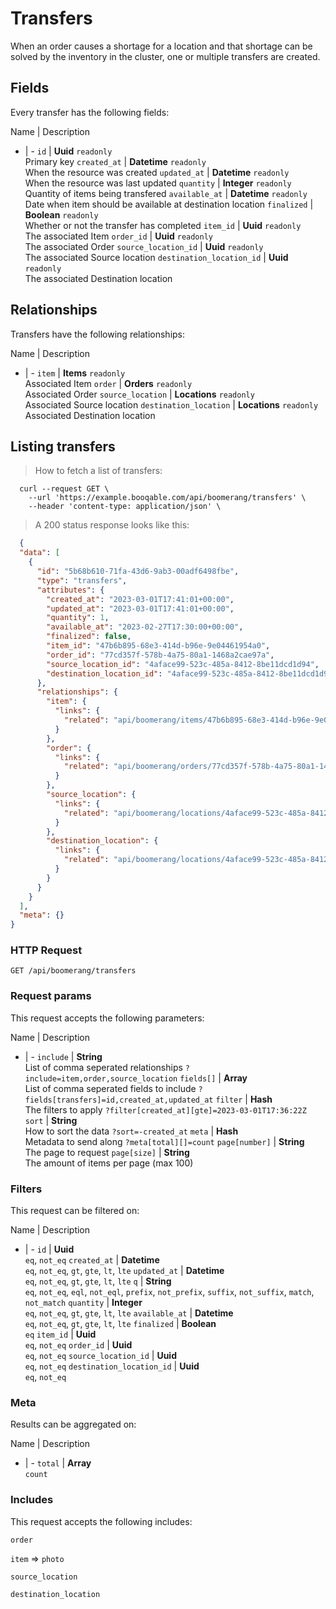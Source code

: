 # Transfers

When an order causes a shortage for a location and that shortage can be solved by the inventory in the cluster, one or multiple transfers are created.

## Fields
Every transfer has the following fields:

Name | Description
- | -
`id` | **Uuid** `readonly`<br>Primary key
`created_at` | **Datetime** `readonly`<br>When the resource was created
`updated_at` | **Datetime** `readonly`<br>When the resource was last updated
`quantity` | **Integer** `readonly`<br>Quantity of items being transfered
`available_at` | **Datetime** `readonly`<br>Date when item should be available at destination location
`finalized` | **Boolean** `readonly`<br>Whether or not the transfer has completed
`item_id` | **Uuid** `readonly`<br>The associated Item
`order_id` | **Uuid** `readonly`<br>The associated Order
`source_location_id` | **Uuid** `readonly`<br>The associated Source location
`destination_location_id` | **Uuid** `readonly`<br>The associated Destination location


## Relationships
Transfers have the following relationships:

Name | Description
- | -
`item` | **Items** `readonly`<br>Associated Item
`order` | **Orders** `readonly`<br>Associated Order
`source_location` | **Locations** `readonly`<br>Associated Source location
`destination_location` | **Locations** `readonly`<br>Associated Destination location


## Listing transfers



> How to fetch a list of transfers:

```shell
  curl --request GET \
    --url 'https://example.booqable.com/api/boomerang/transfers' \
    --header 'content-type: application/json' \
```

> A 200 status response looks like this:

```json
  {
  "data": [
    {
      "id": "5b68b610-71fa-43d6-9ab3-00adf6498fbe",
      "type": "transfers",
      "attributes": {
        "created_at": "2023-03-01T17:41:01+00:00",
        "updated_at": "2023-03-01T17:41:01+00:00",
        "quantity": 1,
        "available_at": "2023-02-27T17:30:00+00:00",
        "finalized": false,
        "item_id": "47b6b895-68e3-414d-b96e-9e04461954a0",
        "order_id": "77cd357f-578b-4a75-80a1-1468a2cae97a",
        "source_location_id": "4aface99-523c-485a-8412-8be11dcd1d94",
        "destination_location_id": "4aface99-523c-485a-8412-8be11dcd1d94"
      },
      "relationships": {
        "item": {
          "links": {
            "related": "api/boomerang/items/47b6b895-68e3-414d-b96e-9e04461954a0"
          }
        },
        "order": {
          "links": {
            "related": "api/boomerang/orders/77cd357f-578b-4a75-80a1-1468a2cae97a"
          }
        },
        "source_location": {
          "links": {
            "related": "api/boomerang/locations/4aface99-523c-485a-8412-8be11dcd1d94"
          }
        },
        "destination_location": {
          "links": {
            "related": "api/boomerang/locations/4aface99-523c-485a-8412-8be11dcd1d94"
          }
        }
      }
    }
  ],
  "meta": {}
}
```

### HTTP Request

`GET /api/boomerang/transfers`

### Request params

This request accepts the following parameters:

Name | Description
- | -
`include` | **String** <br>List of comma seperated relationships `?include=item,order,source_location`
`fields[]` | **Array** <br>List of comma seperated fields to include `?fields[transfers]=id,created_at,updated_at`
`filter` | **Hash** <br>The filters to apply `?filter[created_at][gte]=2023-03-01T17:36:22Z`
`sort` | **String** <br>How to sort the data `?sort=-created_at`
`meta` | **Hash** <br>Metadata to send along `?meta[total][]=count`
`page[number]` | **String** <br>The page to request
`page[size]` | **String** <br>The amount of items per page (max 100)


### Filters

This request can be filtered on:

Name | Description
- | -
`id` | **Uuid** <br>`eq`, `not_eq`
`created_at` | **Datetime** <br>`eq`, `not_eq`, `gt`, `gte`, `lt`, `lte`
`updated_at` | **Datetime** <br>`eq`, `not_eq`, `gt`, `gte`, `lt`, `lte`
`q` | **String** <br>`eq`, `not_eq`, `eql`, `not_eql`, `prefix`, `not_prefix`, `suffix`, `not_suffix`, `match`, `not_match`
`quantity` | **Integer** <br>`eq`, `not_eq`, `gt`, `gte`, `lt`, `lte`
`available_at` | **Datetime** <br>`eq`, `not_eq`, `gt`, `gte`, `lt`, `lte`
`finalized` | **Boolean** <br>`eq`
`item_id` | **Uuid** <br>`eq`, `not_eq`
`order_id` | **Uuid** <br>`eq`, `not_eq`
`source_location_id` | **Uuid** <br>`eq`, `not_eq`
`destination_location_id` | **Uuid** <br>`eq`, `not_eq`


### Meta

Results can be aggregated on:

Name | Description
- | -
`total` | **Array** <br>`count`


### Includes

This request accepts the following includes:

`order`


`item` => 
`photo`




`source_location`


`destination_location`





